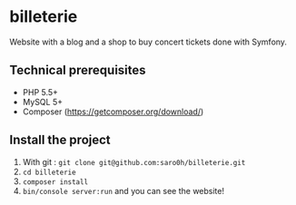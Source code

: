 billeterie
==========

Website with a blog and a shop to buy concert tickets done with Symfony.

## Technical prerequisites

- PHP 5.5+
- MySQL 5+
- Composer (https://getcomposer.org/download/)

## Install the project

1. With git : ``git clone git@github.com:saro0h/billeterie.git``
2. ``cd billeterie``
3. ``composer install``
4. ``bin/console server:run`` and you can see the website!

